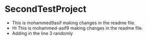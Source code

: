 # SecondTestProject
- This is mohammed9asif making changes in the readme file.
- Hi This is mohammed-asif9 making changes in the readme file.
- Adding in the line 3 randomly
